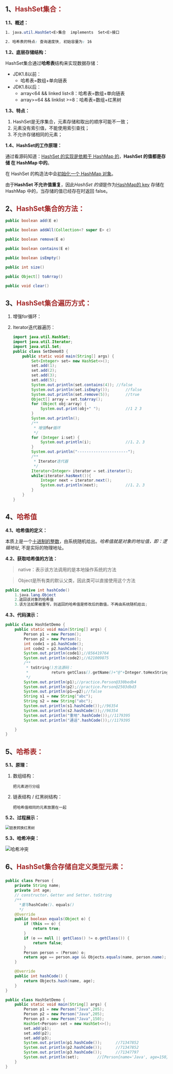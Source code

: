 ## 1、<span style="color:brown">HashSet<E>集合：</span>

**1.1、概述：**

```scss
1. java.util.HashSet<E>集合  implements  Set<E>接口

2. 哈希表的特点: 查询速度快, 初始容量为: 16
```

**1.2、底层存储结构：**

HashSet集合通过**哈希表**结构来实现数据存储：

- JDK1.8以前：
  - 哈希表=数组+单向链表
- JDK1.8以后：
  - array<64 && linked list<8：哈希表=数组+单向链表
  - array>=64 && linklist >=8：哈希表=数组+红黑树

**1.3、特点：**

1. HashSet是无序集合，元素存储和取出的顺序可能不一致；
1. 元素没有索引值，不能使用索引查找；
2. 不允许存储相同的元素；

**1.4、HashSet<E>的工作原理：**

通过看源码知道：<u>HashSet 的实现是依赖于 HashMap 的</u>，**HashSet 的值都是存储 在 HashMap 中的**。

在 HashSet 的构造法中会<u>初始化一个 HashMap 对象</u>。

由于**HashSet 不允许值重复**，因此*HashSet 的值*是作为<u>HashMap的 key</u> 存储在 HashMap 中的，当存储的值已经存在时返回 false。



## 2、<span style="color:brown">HashSet集合的方法：</span>

```java
public boolean add(E e)
```

```java
public boolean addAll(Collection<? super E> c)
```

```java
public boolean remove(E e)
```

```java
public boolean contains(E e)
```

```java
public boolean isEmpty()
```

```java
public int size()
```

```java
public Object[] toArray()
```

```java
public void clear()
```



## 3、<span style="color:brown">HashSet集合遍历方式：</span>

1. 增强for循环：

2. Iterator迭代器遍历：

   ```java
   import java.util.HashSet;
   import java.util.Iterator;
   import java.util.Set;
   public class SetDemo03 {
       public static void main(String[] args) {
           Set<Integer> set= new HashSet<>();
           set.add(1);
           set.add(2);
           set.add(3);
           set.add(5);
           System.out.println(set.contains(4));	//false
           System.out.println(set.isEmpty());		//false
           System.out.println(set.remove(5));		//true
           Object[] array = set.toArray();
           for (Object obj:array) {
               System.out.print(obj+" ");			//1 2 3 
           }
           System.out.println();
           /**
            * 增强for循环
            */
           for (Integer i:set) {
               System.out.println(i);				//1、2、3
           }
           System.out.println("----------------------");
           /**
            * Iterator迭代器
            */
           Iterator<Integer> iterator = set.iterator();
           while(iterator.hasNext()){
               Integer next = iterator.next();
               System.out.println(next);			//1、2、3
           }
       }
   }
   ```
   


## 4、<span style="color:brown">哈希值</span>

**4.1、哈希值的定义：**

本质上是一个<u>十进制的整数</u>，由系统随机给出。*哈希值就是对象的地址值，即：逻辑地址*, 不是实际的物理地址。

**4.2、获取哈希值的方法：**

> native：表示该方法调用的是本地操作系统的方法

>  Object是所有类的默认父类，因此类可以直接使用这个方法

```java
public native int hashCode()
    1.java.lang.Object
    2.返回该对象的哈希值
    3.该方法如果被重写，则返回的哈希值是修改后的数值，不再由系统随机给出;
```

**4.3、代码演示：**

```java
public class HashSetDemo {
    public static void main(String[] args) {
        Person p1 = new Person();
        Person p2 = new Person();
        int code1 = p1.hashCode();
        int code2 = p2.hashCode();
        System.out.println(code1);//856419764
        System.out.println(code2);//621009875
        /**
         * toString()方法源码：
         *          return getClass().getName()+"@"+Integer.toHexString(hashCode());
         */
        System.out.println(p1);//practice.Person@330bedb4
        System.out.println(p2);//practice.Person@2503dbd3
        System.out.println(p1==p2);//false
        String s1 = new String("abc");
        String s2 = new String("abc");
        System.out.println(s1.hashCode());//96354
        System.out.println(s2.hashCode());//96354
        System.out.println("重地".hashCode());//1179395
        System.out.println("通话".hashCode());//1179395

    }
}
```



## 5、<span style="color:brown">哈希表：</span>

**5.1、原理：**

1. 数组结构：

   ```apl
   把元素进行分组
   ```

2. 链表结构 / 红黑树结构：

   ```apl
   把哈希值相同的元素放置在一起
   ```


**5.2、过程展示：**





<img src="https://raw.githubusercontent.com/root-bine/image/main/Typora-image/%E9%93%BE%E8%A1%A8%E8%BD%AC%E7%BA%A2%E9%BB%91%E6%A0%91.png" alt="链表转换红黑树" style="zoom: 80%;" />

**5.3、哈希冲突：**

![哈希冲突](https://raw.githubusercontent.com/root-bine/image/main/Typora-image/%E5%93%88%E5%B8%8C%E5%86%B2%E7%AA%81.png)



## 6、<span style="color:brown">HashSet集合存储自定义类型元素：</span>

### <!--给HashSet集合存放自定义元素时，需要重写对象中的hashCode()、equals()方法-->

```java
public class Person {
    private String name;
    private int age;
	// constructor、Getter and Setter、toString
    /**
      *重写hashCode()、equals()
      */
    @Override
    public boolean equals(Object o) {
        if (this == o) {
            return true;
        }
        if (o == null || getClass() != o.getClass()) {
            return false;
        }
        Person person = (Person) o;
        return age == person.age && Objects.equals(name, person.name);
    }

    @Override
    public int hashCode() {
        return Objects.hash(name, age);
    }
}
```

```java
public class HashSetDemo {
    public static void main(String[] args) {
        Person p1 = new Person("Java",205);
        Person p2 = new Person("Java",205);
        Person p3 = new Person("Java",150);
        HashSet<Person> set = new HashSet<>();
        set.add(p1);
        set.add(p2);
        set.add(p3);
        System.out.println(p1.hashCode());		//71347852
        System.out.println(p2.hashCode());		//71347852
        System.out.println(p3.hashCode());		//71347797
        System.out.println(set);		//[Person{name='Java', age=150}, Person{name='Java', age=205}]
    }
}
```



